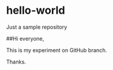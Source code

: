 # hello-world
Just a sample repository

##Hi everyone,

This is my experiment on GitHub branch.

Thanks.

